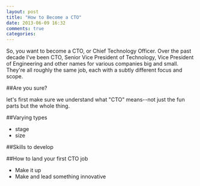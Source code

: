 ```yaml
---
layout: post
title: "How to Become a CTO"
date: 2013-06-09 16:32
comments: true
categories:
---
```

So, you want to become a CTO, or Chief Technology Officer.
Over the past decade I've been CTO, Senior Vice President of Technology, Vice President of Engineering and other names for various companies
big and small.  They're all roughly the same job, each with a subtly different focus and scope.

##Are you sure?

let's first make sure we understand what "CTO" means--not just the fun parts but the whole thing.

##Varying types
* stage
* size

##Skills to develop

##How to land your first CTO job
* Make it up
* Make and lead something innovative
